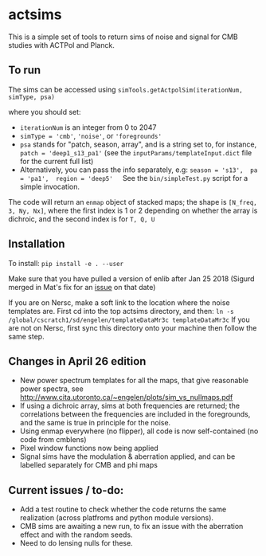 # actsims

This is a simple set of tools to return sims of noise and signal for CMB studies with ACTPol and Planck.


## To run
The sims can be accessed using `simTools.getActpolSim(iterationNum, simType, psa)`

where you should set:
* `iterationNum` is an integer from 0 to 2047 
* `simType = 'cmb'`,  `'noise'`, or `'foregrounds'`
* `psa` stands for "patch, season, array", and is a string set to, for instance,  `patch = 'deep1_s13_pa1'` (see the `inputParams/templateInput.dict` file for the current full list)
* Alternatively, you can pass the info separately, e.g:
    `season = 's13', 
    pa = 'pa1', 
    region = 'deep5'`
    
    See the `bin/simpleTest.py` script for a simple invocation.

The code will return an `enmap` object of stacked maps; the shape is `[N_freq, 3, Ny, Nx]`, where the first index is 1 or 2 depending on whether the array is dichroic, and the second index is for `T, Q, U`


## Installation
To install: `pip install -e . --user`

Make sure that you have pulled a version of enlib after Jan 25 2018 (Sigurd merged in Mat's fix for an [issue](https://github.com/amaurea/enlib/issues/34) on that date)

If you are on Nersc, make a soft link to the location where the noise templates are.  First cd into the top actsims directory, and then:
`ln -s /global/cscratch1/sd/engelen/templateDataMr3c templateDataMr3c`
If you are not on Nersc, first sync this directory onto your machine then follow the same step.


## Changes in April 26 edition
* New power spectrum templates for all the maps, that give reasonable power spectra, see http://www.cita.utoronto.ca/~engelen/plots/sim_vs_nullmaps.pdf
* If using a dichroic array, sims at both frequencies are returned; the correlations between the frequencies are included in  the foregrounds, and the same is true in principle for the noise.  
* Using enmap everywhere (no flipper), all code is now self-contained (no code from cmblens)
* Pixel window functions now being applied
* Signal sims have the modulation & aberration applied, and can be labelled separately for CMB and phi maps 

## Current issues / to-do:
* Add a test routine to check whether the code returns the same realization (across platfroms and python module versions).
* CMB sims are awaiting a new run, to fix an issue with the aberration effect and with the random seeds.
* Need to do lensing nulls for these.
